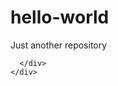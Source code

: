 # hello-world
Just another repository

<head>
</head>

<body>
  <div id="master">
    <div id="navigation">
      <div id="logo">
        
      </div>
    </div>
  </div>
</body>
